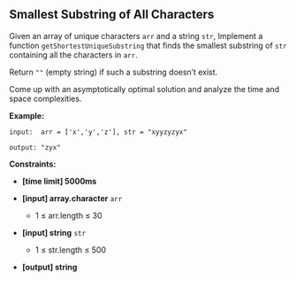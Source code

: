 ## Smallest Substring of All Characters

Given an array of unique characters  `arr`  and a string  `str`, Implement a function  `getShortestUniqueSubstring`  that finds the smallest substring of  `str`  containing all the characters in  `arr`.

 Return  `""`  (empty string) if such a substring doesn’t exist.

Come up with an asymptotically optimal solution and analyze the time and space complexities.

**Example:**

```
input:  arr = ['x','y','z'], str = "xyyzyzyx"

output: "zyx"

```

**Constraints:**

-   **[time limit] 5000ms**
    
-   **[input] array.character**  `arr`
    
    -   1 ≤ arr.length ≤ 30
-   **[input] string**  `str`
    
    -   1 ≤ str.length ≤ 500
-   **[output] string**
